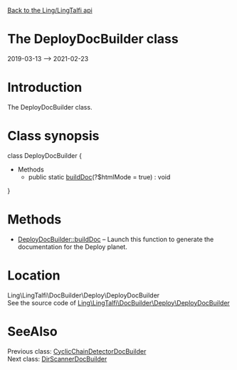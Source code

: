 [Back to the Ling/LingTalfi api](https://github.com/lingtalfi/LingTalfi/blob/master/doc/api/Ling/LingTalfi.md)



The DeployDocBuilder class
================
2019-03-13 --> 2021-02-23






Introduction
============

The DeployDocBuilder class.



Class synopsis
==============


class <span class="pl-k">DeployDocBuilder</span>  {

- Methods
    - public static [buildDoc](https://github.com/lingtalfi/LingTalfi/blob/master/doc/api/Ling/LingTalfi/DocBuilder/Deploy/DeployDocBuilder/buildDoc.md)(?$htmlMode = true) : void

}






Methods
==============

- [DeployDocBuilder::buildDoc](https://github.com/lingtalfi/LingTalfi/blob/master/doc/api/Ling/LingTalfi/DocBuilder/Deploy/DeployDocBuilder/buildDoc.md) &ndash; Launch this function to generate the documentation for the Deploy planet.





Location
=============
Ling\LingTalfi\DocBuilder\Deploy\DeployDocBuilder<br>
See the source code of [Ling\LingTalfi\DocBuilder\Deploy\DeployDocBuilder](https://github.com/lingtalfi/LingTalfi/blob/master/DocBuilder/Deploy/DeployDocBuilder.php)



SeeAlso
==============
Previous class: [CyclicChainDetectorDocBuilder](https://github.com/lingtalfi/LingTalfi/blob/master/doc/api/Ling/LingTalfi/DocBuilder/CyclicChainDetector/CyclicChainDetectorDocBuilder.md)<br>Next class: [DirScannerDocBuilder](https://github.com/lingtalfi/LingTalfi/blob/master/doc/api/Ling/LingTalfi/DocBuilder/DirScanner/DirScannerDocBuilder.md)<br>
